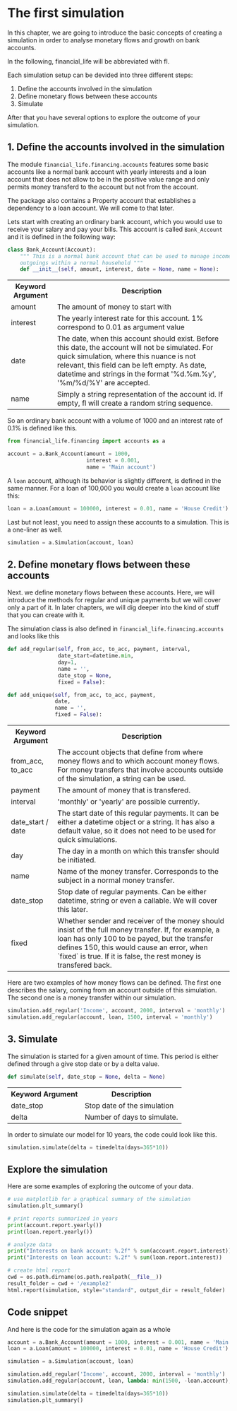 # The first simulation

In this chapter, we are going to introduce the basic concepts of creating a simulation in order to analyse monetary flows and growth on bank accounts.

In the following, financial_life will be abbreviated with fl.

Each simulation setup can be devided into three different steps:

1. Define the accounts involved in the simulation
2. Define monetary flows between these accounts
3. Simulate

After that you have several options to explore the outcome of your simulation.

## 1. Define the accounts involved in the simulation

The module `financial_life.financing.accounts` features some basic accounts like a normal bank account with yearly interests and a loan account that does not allow to be in the positive value range and only permits money transferd to the account but not from the account.

The package also contains a Property account that establishes a dependency to a loan account. We will come to that later.

Lets start with creating an ordinary bank account, which you would use to receive your salary and pay your bills. This account is called `Bank_Account` and it is defined in the following way:

```python
class Bank_Account(Account):
    """ This is a normal bank account that can be used to manage income and
    outgoings within a normal household """
    def __init__(self, amount, interest, date = None, name = None):
```
<table>
  <tr>
    <th>
      Keyword Argument
    </th>
    <th>
      Description
    </th>
  </tr>
  <tr>
    <td>
      amount
    </td>
    <td>
      The amount of money to start with
    </td>
  </tr>
  <tr>
    <td>
      interest
    </td>
    <td>
      The yearly interest rate for this account. 1% correspond to 0.01 as argument value
    </td>
  </tr>
  <tr>
    <td>
      date
    </td>
    <td>
      The date, when this account should exist. Before this date, the account will not be simulated. For quick simulation, where this nuance is not relevant, this field can be left empty. As date, datetime and strings in the format '%d.%m.%y', '%m/%d/%Y' are accepted.
    </td>
  </tr>
  <tr>
    <td>
      name
    </td>
    <td>
      Simply a string representation of the account id. If empty, fl will create a random string sequence.
    </td>
  </tr>
</table>

So an ordinary bank account with a volume of 1000 and an interest rate of 0.1% is defined like this.

```python
from financial_life.financing import accounts as a

account = a.Bank_Account(amount = 1000,
                         interest = 0.001,
                         name = 'Main account')
```

A `loan` account, although its behavior is slightly different, is defined in the same manner. For a loan of 100,000 you would create a `loan` account like this:

```python
loan = a.Loan(amount = 100000, interest = 0.01, name = 'House Credit')
```

Last but not least, you need to assign these accounts to a simulation. This is a one-liner as well.

```python
simulation = a.Simulation(account, loan)
```

## 2. Define monetary flows between these accounts

Next. we define monetary flows between these accounts. Here, we will introduce the methods for regular and unique payments but we will cover only a part of it. In later chapters, we will dig deeper into the kind of stuff that you can create with it.

The simulation class is also defined in `financial_life.financing.accounts` and looks like this

```python
def add_regular(self, from_acc, to_acc, payment, interval,
                date_start=datetime.min,
                day=1,
                name = '',
                date_stop = None,
                fixed = False):

def add_unique(self, from_acc, to_acc, payment,
               date,
               name = '',
               fixed = False):             
```
<table>
  <tr>
    <th>
      Keyword Argument
    </th>
    <th>
      Description
    </th>
  </tr>
  <tr>
    <td>
      from_acc,
      to_acc
    </td>
    <td>
      The account objects that define from where money flows and to which account money flows. For money transfers that involve accounts outside of the simulation, a string can be used.
    </td>
  </tr>
  <tr>
    <td>
      payment
    </td>
    <td>
      The amount of money that is transfered.
    </td>
  </tr>
  <tr>
    <td>
      interval
    </td>
    <td>
      'monthly' or 'yearly' are possible currently.
    </td>
  </tr>
  <tr>
    <td>
      date_start / date
    </td>
    <td>
      The start date of this regular payments. It can be either a datetime object or a string. It has also a default value, so it does not need to be used for quick simulations.
    </td>
  </tr>
  <tr>
    <td>
      day
    </td>
    <td>
      The day in a month on which this transfer should be initiated.
    </td>
  </tr>
  <tr>
    <td>
      name
    </td>
    <td>
      Name of the money transfer. Corresponds to the subject in a normal money transfer.
    </td>
  </tr>
  <tr>
    <td>
      date_stop
    </td>
    <td>
      Stop date of regular payments. Can be either datetime, string or even a callable. We will cover this later.
    </td>
  </tr>
  <tr>
    <td>
      fixed
    </td>
    <td>
      Whether sender and receiver of the money should insist of the full money transfer. If, for example, a loan has only 100 to be payed, but the transfer defines 150, this would cause an error, when `fixed` is true. If it is false, the rest money is transfered back.
    </td>
  </tr>
</table>

Here are two examples of how money flows can be defined. The first one describes the salary, coming from an account outside of this simulation. The second one is a money transfer within our simulation.

```python
simulation.add_regular('Income', account, 2000, interval = 'monthly')
simulation.add_regular(account, loan, 1500, interval = 'monthly')
```

## 3. Simulate

The simulation is started for a given amount of time. This period is either defined through a give stop date or by a delta value.

```python
def simulate(self, date_stop = None, delta = None)
```

<table>
  <tr>
    <th>
      Keyword Argument
    </th>
    <th>
      Description
    </th>
  </tr>
  <tr>
    <td>
      date_stop
    </td>
    <td>
      Stop date of the simulation
    </td>
  </tr>
  <tr>
    <td>
      delta
    </td>
    <td>
      Number of days to simulate.
    </td>
  </tr>
</table>

In order to simulate our model for 10 years, the code could look like this.

```python
simulation.simulate(delta = timedelta(days=365*10))
```

## Explore the simulation

Here are some examples of exploring the outcome of your data.

```python
# use matplotlib for a graphical summary of the simulation
simulation.plt_summary()

# print reports summarized in years
print(account.report.yearly())
print(loan.report.yearly())

# analyze data
print("Interests on bank account: %.2f" % sum(account.report.interest))
print("Interests on loan account: %.2f" % sum(loan.report.interest))

# create html report
cwd = os.path.dirname(os.path.realpath(__file__))
result_folder = cwd + '/example2'
html.report(simulation, style="standard", output_dir = result_folder)
```

## Code snippet

And here is the code for the simulation again as a whole

```python
account = a.Bank_Account(amount = 1000, interest = 0.001, name = 'Main account')
loan = a.Loan(amount = 100000, interest = 0.01, name = 'House Credit')

simulation = a.Simulation(account, loan)

simulation.add_regular('Income', account, 2000, interval = 'monthly')
simulation.add_regular(account, loan, lambda: min(1500, -loan.account), interval = 'monthly')

simulation.simulate(delta = timedelta(days=365*10))
simulation.plt_summary()
```
